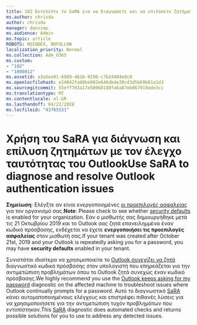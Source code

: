 ```yaml
---
title: 182 Εκτελέστε το SaRA για να διαγνώσετε και να επιλύσετε ζητήματα ελέγχου ταυτότητας του Outlook
ms.author: chrisda
author: chrisda
manager: dansimp
ms.audience: Admin
ms.topic: article
ROBOTS: NOINDEX, NOFOLLOW
localization_priority: Normal
ms.collection: Adm_O365
ms.custom:
- "182"
- "1800012"
ms.assetid: a3a5ea91-6989-4616-9290-c7b24484e8c8
ms.openlocfilehash: e14042fa80be802e646db4e30cd3d5b69b81a1d3
ms.sourcegitcommit: 55eff703a17e500681d8fa6a87eb067019ade3cc
ms.translationtype: MT
ms.contentlocale: el-GR
ms.lasthandoff: 04/22/2020
ms.locfileid: "43765531"
---
```

# <a name="use-sara-to-diagnose-and-resolve-outlook-authentication-issues"></a><span data-ttu-id="a0e31-102">Χρήση του SaRA για διάγνωση και επίλυση ζητημάτων με τον έλεγχο ταυτότητας του Outlook</span><span class="sxs-lookup"><span data-stu-id="a0e31-102">Use SaRA to diagnose and resolve Outlook authentication issues</span></span>

<span data-ttu-id="a0e31-103">**Σημείωση**: Ελέγξτε αν είναι ενεργοποιημένες [οι προεπιλογές ασφαλείας](https://aka.ms/securitydefaults) για τον οργανισμό σας.</span><span class="sxs-lookup"><span data-stu-id="a0e31-103">**Note**: Please check to see whether [security defaults](https://aka.ms/securitydefaults) is enabled for your organization.</span></span> <span data-ttu-id="a0e31-104">Εάν ο μισθωτής σας δημιουργήθηκε μετά τις 21 Οκτωβρίου 2019 και το Outlook σας ζητά επανειλημμένα έναν κωδικό πρόσβασης, ενδέχεται να έχετε **ενεργοποιήσει τις προεπιλογές ασφαλείας** στον μισθωτή σας.</span><span class="sxs-lookup"><span data-stu-id="a0e31-104">If your tenant was created after October 21st, 2019 and your Outlook is repeatedly asking you for a password, you may have **security defaults** enabled in your tenant.</span></span>

<span data-ttu-id="a0e31-105">Συνιστάται ιδιαίτερα να χρησιμοποιείτε το [Outlook συνεχίζει να ζητά](https://aka.ms/SaRA-OutlookPwdPrompt-Alchemy) διαγνωστικό κωδικό πρόσβασης στον υπολογιστή που επηρεάζεται για την αντιμετώπιση προβλημάτων όπου το Outlook ζητά συνεχώς έναν κωδικό πρόσβασης.</span><span class="sxs-lookup"><span data-stu-id="a0e31-105">We highly recommend you use the [Outlook keeps asking for my password](https://aka.ms/SaRA-OutlookPwdPrompt-Alchemy) diagnostic on the affected machine to troubleshoot issues where Outlook continually prompts for a password.</span></span> <span data-ttu-id="a0e31-106">Αυτό το διαγνωστικό [SaRA](https://diagnostics.office.com/#/) κάνει αυτοματοποιημένους ελέγχους και επιστρέφει πιθανές λύσεις για να χρησιμοποιήσετε για την αντιμετώπιση τυχόν προβλημάτων που εντοπίστηκαν.</span><span class="sxs-lookup"><span data-stu-id="a0e31-106">This [SaRA](https://diagnostics.office.com/#/) diagnostic does automated checks and returns possible solutions for you to use to address any detected issues.</span></span>
